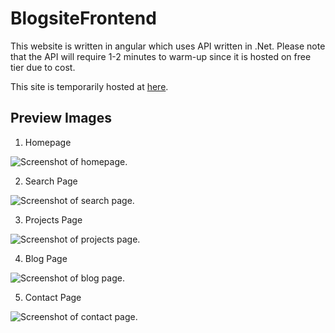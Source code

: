 # BlogsiteFrontend
This website is written in angular which uses API written in .Net. Please note that the API will require 1-2 minutes to warm-up since it is hosted on free tier due to cost.

This site is temporarily hosted at [here](https://mango-desert-0fc4f8b03.4.azurestaticapps.net/).

## Preview Images

1. Homepage

![Screenshot of homepage.](https://novusstorageaccount.blob.core.windows.net/github-blogrepo/homepage.png)

2. Search Page

![Screenshot of search page.](https://novusstorageaccount.blob.core.windows.net/github-blogrepo/search.png)

3. Projects Page

![Screenshot of projects page.](https://novusstorageaccount.blob.core.windows.net/github-blogrepo/projects.png)

4. Blog Page

![Screenshot of blog page.](https://novusstorageaccount.blob.core.windows.net/github-blogrepo/blogpage.png)

5. Contact Page

![Screenshot of contact page.](https://novusstorageaccount.blob.core.windows.net/github-blogrepo/contact.png)
